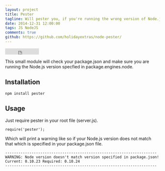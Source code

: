 ```yaml
---
layout: project
title: Pester
tagline: Will pester you, if you're running the wrong version of Node.js for your app
date: 2014-12-31 12:00:00
tags: JS NodeJS
comments: true
github: https://github.com/holidayextras/node-pester/
---
```


<iframe src="http://ghbtns.com/github-btn.html?user=holidayextras&repo=node-pester&type=watch&count=true"
  allowtransparency="true" frameborder="0" scrolling="0" width="110" height="20" align="center"></iframe>

This small module will check your package.json and make sure you are running the Node.js version specfied in package.engines.node.

## Installation

```
npm install pester
```

## Usage
Just require pester in your root file (server.js).

```
require('pester');
```

Which will print a warning like so if your Node.js version does not match that which is specified in your package.json file.

```
---------------------------------------------------------------------
WARNING: Node version doesn't match version specified in package.json!
Current: 0.10.23 Required: 0.10.24
---------------------------------------------------------------------
```